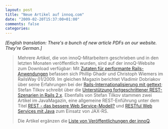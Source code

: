 ```yaml
---
layout: post
title: "Neue Artikel auf innoq.com"
date: "2009-02-20T15:37:00+01:00"
comments: false
categories: 
---
```


<p><em>[English translation: There's a bunch of new article PDFs on our website. They're German.]</em></p>

<blockquote>
Mehrere Artikel, die von innoQ-Mitarbeitern geschrieben und in den letzten Monaten veröffentlich wurden, sind auf der innoQ-Website zum Download verfügbar: Mit <a href="/files/RM_1.09_Ghadir_Wiemers.pdf">Zutaten für performante Rails-Anwendungen</a> befassen sich Phillip Ghadir und Christoph Wiemers im RailsWay 01/2009. Im gleichen Magazin berichtet Vladimir Dobriakov über seine Erfahrungen bei der <a href="/files/RM_1.09_dobriakov_gettext.pdf">Rails-Internationalisierung mit gettext</a>; Stefan Tilkov schreibt über die <a href="/files/RM_1.09_tilkov_REST.pdf">Unterstützung fortgeschrittener REST-Szenarien in Rails 2.x</a>. Ebenfalls von Stefan Tilkov stammen zwei Artikel im JavaMagazin, eine allgemeine REST-Enführung unter dem Titel <a href="/files/JM_1.09_tilkov_REST.pdf">REST - das bessere Web Service-Modell?</a> und <a href="/files/JM_1.09_tilkov_jax-RS.pdf">RESTful Web Services mit Java</a> zum Einsatz von JAX-RS.

Die Artikel ergänzen die <a href="/knowhow/verffentlichungen">Liste von Veröffentlichungen der innoQ</a>.
</blockquote>



